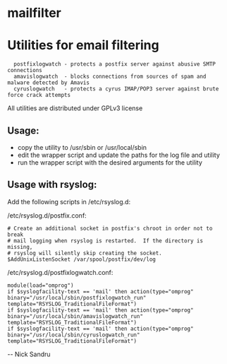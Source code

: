 mailfilter
==========

# Utilities for email filtering

```
  postfixlogwatch - protects a postfix server against abusive SMTP connections
  amavislogwatch  - blocks connections from sources of spam and malware detected by Amavis
  cyruslogwatch   - protects a cyrus IMAP/POP3 server against brute force crack attempts
```

All utilities are distributed under GPLv3 license

## Usage:

- copy the utility to /usr/sbin or /usr/local/sbin
- edit the wrapper script and update the paths for the log file and utility
- run the wrapper script with the desired arguments for the utility

## Usage with rsyslog:

Add the following scripts in /etc/rsyslog.d:

/etc/rsyslog.d/postfix.conf:

```
# Create an additional socket in postfix's chroot in order not to break
# mail logging when rsyslog is restarted.  If the directory is missing,
# rsyslog will silently skip creating the socket.
$AddUnixListenSocket /var/spool/postfix/dev/log
```

/etc/rsyslog.d/postfixlogwatch.conf:

```
module(load="omprog")
if $syslogfacility-text == 'mail' then action(type="omprog" binary="/usr/local/sbin/postfixlogwatch_run" template="RSYSLOG_TraditionalFileFormat")
if $syslogfacility-text == 'mail' then action(type="omprog" binary="/usr/local/sbin/amavislogwatch_run" template="RSYSLOG_TraditionalFileFormat")
if $syslogfacility-text == 'mail' then action(type="omprog" binary="/usr/local/sbin/cyruslogwatch_run" template="RSYSLOG_TraditionalFileFormat")
```

--
Nick Sandru
